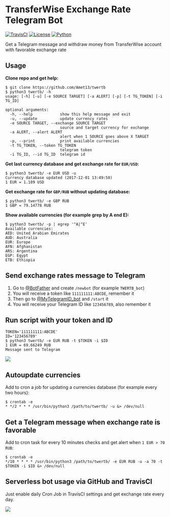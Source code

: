 # TransferWise Exchange Rate Telegram Bot

[![TravisCI](https://travis-ci.org/Amet13/twertb.svg?branch=master)](https://travis-ci.org/Amet13/twertb/)
[![License](https://img.shields.io/badge/license-GNU_GPLv3-red.svg)](https://www.gnu.org/licenses/gpl-3.0.html)
[![Python](https://img.shields.io/badge/python-3.6-blue.svg)](https://github.com/Amet13/twertb/blob/master/.travis.yml)

Get a Telegram message and withdraw money from TransferWise account with favorable exchange rate

## Usage

**Clone repo and get help:**
```
$ git clone https://github.com/Amet13/twertb
$ python3 twertb/ -h
usage: [-h] [-u] [-e SOURCE TARGET] [-a ALERT] [-p] [-t TG_TOKEN] [-i TG_ID]

optional arguments:
  -h, --help            show this help message and exit
  -u, --update          update currency rates
  -e SOURCE TARGET, --exchange SOURCE TARGET
                        source and target currency for exchange
  -a ALERT, --alert ALERT
                        alert when 1 SOURCE goes above X TARGET
  -p, --print           print available currencies
  -t TG_TOKEN, --token TG_TOKEN
                        telegram token
  -i TG_ID, --id TG_ID  telegram id
```

**Get last currency database and get exchange rate for `EUR/USD`:**
```
$ python3 twertb/ -e EUR USD -u
Currency database updated (2017-12-01 13:49:58)
1 EUR = 1.189 USD
```

**Get exchange rate for `GBP/RUB` without updating database:**
```
$ python3 twertb/ -e GBP RUB
1 GBP = 79.14778 RUB
```

**Show available currencies (for example grep by A end E):**
```
$ python3 twertb/ -p | egrep '^A|^E'
Available currencies:
AED: United Arabian Emirates
AUD: Australia
EUR: Europe
AFN: Afghanistan
ARS: Argentina
EGP: Egypt
ETB: Ethiopia
```

## Send exchange rates message to Telegram

1. Go to [@BotFather](https://t.me/BotFather) and create `/newbot` (for example `TWERTB_bot`)
2. You will receive a token like `111111111:ABCDE`, remember it
3. Then go to [@MyTelegramID_bot](https://t.me/MyTelegramID_bot) and `/start` it
4. You will receive your Telegram ID like `123456789`, also remember it

## Run script with your token and ID

```
TOKEN='111111111:ABCDE'
ID='123456789'
$ python3 twertb/ -e EUR RUB -t $TOKEN -i $ID
1 EUR = 69.66249 RUB
Message sent to Telegram
```

![](https://raw.githubusercontent.com/Amet13/twertb/master/misc/message.jpg)

## Autoupdate currencies

Add to cron a job for updating a currencies database (for example every two hours):
```
$ crontab -e
* */2 * * * /usr/bin/python3 /path/to/twertb/ -u &> /dev/null
```

## Get a Telegram message when exchange rate is favorable

Add to cron task for every 10 minutes checks and get alert when `1 EUR > 70 RUB`:
```
$ crontab -e
*/10 * * * * /usr/bin/python3 /path/to/twertb/ -e EUR RUB -u -a 70 -t $TOKEN -i $ID &> /dev/null
```

## Serverless bot usage via GitHub and TravisCI

Just enable daily Cron Job in TravisCI settings and get exchange rate every day.

![](https://raw.githubusercontent.com/Amet13/twertb/master/misc/cronjob.png)
